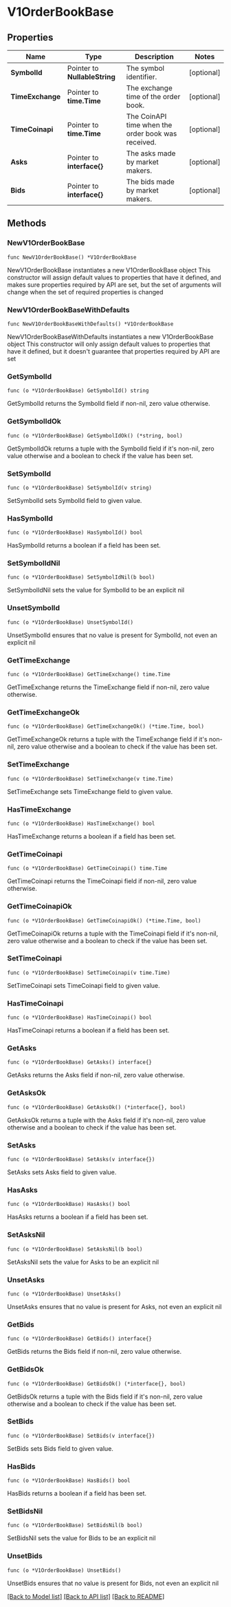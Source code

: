 # V1OrderBookBase

## Properties

Name | Type | Description | Notes
------------ | ------------- | ------------- | -------------
**SymbolId** | Pointer to **NullableString** | The symbol identifier. | [optional] 
**TimeExchange** | Pointer to **time.Time** | The exchange time of the order book. | [optional] 
**TimeCoinapi** | Pointer to **time.Time** | The CoinAPI time when the order book was received. | [optional] 
**Asks** | Pointer to **interface{}** | The asks made by market makers. | [optional] 
**Bids** | Pointer to **interface{}** | The bids made by market makers. | [optional] 

## Methods

### NewV1OrderBookBase

`func NewV1OrderBookBase() *V1OrderBookBase`

NewV1OrderBookBase instantiates a new V1OrderBookBase object
This constructor will assign default values to properties that have it defined,
and makes sure properties required by API are set, but the set of arguments
will change when the set of required properties is changed

### NewV1OrderBookBaseWithDefaults

`func NewV1OrderBookBaseWithDefaults() *V1OrderBookBase`

NewV1OrderBookBaseWithDefaults instantiates a new V1OrderBookBase object
This constructor will only assign default values to properties that have it defined,
but it doesn't guarantee that properties required by API are set

### GetSymbolId

`func (o *V1OrderBookBase) GetSymbolId() string`

GetSymbolId returns the SymbolId field if non-nil, zero value otherwise.

### GetSymbolIdOk

`func (o *V1OrderBookBase) GetSymbolIdOk() (*string, bool)`

GetSymbolIdOk returns a tuple with the SymbolId field if it's non-nil, zero value otherwise
and a boolean to check if the value has been set.

### SetSymbolId

`func (o *V1OrderBookBase) SetSymbolId(v string)`

SetSymbolId sets SymbolId field to given value.

### HasSymbolId

`func (o *V1OrderBookBase) HasSymbolId() bool`

HasSymbolId returns a boolean if a field has been set.

### SetSymbolIdNil

`func (o *V1OrderBookBase) SetSymbolIdNil(b bool)`

 SetSymbolIdNil sets the value for SymbolId to be an explicit nil

### UnsetSymbolId
`func (o *V1OrderBookBase) UnsetSymbolId()`

UnsetSymbolId ensures that no value is present for SymbolId, not even an explicit nil
### GetTimeExchange

`func (o *V1OrderBookBase) GetTimeExchange() time.Time`

GetTimeExchange returns the TimeExchange field if non-nil, zero value otherwise.

### GetTimeExchangeOk

`func (o *V1OrderBookBase) GetTimeExchangeOk() (*time.Time, bool)`

GetTimeExchangeOk returns a tuple with the TimeExchange field if it's non-nil, zero value otherwise
and a boolean to check if the value has been set.

### SetTimeExchange

`func (o *V1OrderBookBase) SetTimeExchange(v time.Time)`

SetTimeExchange sets TimeExchange field to given value.

### HasTimeExchange

`func (o *V1OrderBookBase) HasTimeExchange() bool`

HasTimeExchange returns a boolean if a field has been set.

### GetTimeCoinapi

`func (o *V1OrderBookBase) GetTimeCoinapi() time.Time`

GetTimeCoinapi returns the TimeCoinapi field if non-nil, zero value otherwise.

### GetTimeCoinapiOk

`func (o *V1OrderBookBase) GetTimeCoinapiOk() (*time.Time, bool)`

GetTimeCoinapiOk returns a tuple with the TimeCoinapi field if it's non-nil, zero value otherwise
and a boolean to check if the value has been set.

### SetTimeCoinapi

`func (o *V1OrderBookBase) SetTimeCoinapi(v time.Time)`

SetTimeCoinapi sets TimeCoinapi field to given value.

### HasTimeCoinapi

`func (o *V1OrderBookBase) HasTimeCoinapi() bool`

HasTimeCoinapi returns a boolean if a field has been set.

### GetAsks

`func (o *V1OrderBookBase) GetAsks() interface{}`

GetAsks returns the Asks field if non-nil, zero value otherwise.

### GetAsksOk

`func (o *V1OrderBookBase) GetAsksOk() (*interface{}, bool)`

GetAsksOk returns a tuple with the Asks field if it's non-nil, zero value otherwise
and a boolean to check if the value has been set.

### SetAsks

`func (o *V1OrderBookBase) SetAsks(v interface{})`

SetAsks sets Asks field to given value.

### HasAsks

`func (o *V1OrderBookBase) HasAsks() bool`

HasAsks returns a boolean if a field has been set.

### SetAsksNil

`func (o *V1OrderBookBase) SetAsksNil(b bool)`

 SetAsksNil sets the value for Asks to be an explicit nil

### UnsetAsks
`func (o *V1OrderBookBase) UnsetAsks()`

UnsetAsks ensures that no value is present for Asks, not even an explicit nil
### GetBids

`func (o *V1OrderBookBase) GetBids() interface{}`

GetBids returns the Bids field if non-nil, zero value otherwise.

### GetBidsOk

`func (o *V1OrderBookBase) GetBidsOk() (*interface{}, bool)`

GetBidsOk returns a tuple with the Bids field if it's non-nil, zero value otherwise
and a boolean to check if the value has been set.

### SetBids

`func (o *V1OrderBookBase) SetBids(v interface{})`

SetBids sets Bids field to given value.

### HasBids

`func (o *V1OrderBookBase) HasBids() bool`

HasBids returns a boolean if a field has been set.

### SetBidsNil

`func (o *V1OrderBookBase) SetBidsNil(b bool)`

 SetBidsNil sets the value for Bids to be an explicit nil

### UnsetBids
`func (o *V1OrderBookBase) UnsetBids()`

UnsetBids ensures that no value is present for Bids, not even an explicit nil

[[Back to Model list]](../README.md#documentation-for-models) [[Back to API list]](../README.md#documentation-for-api-endpoints) [[Back to README]](../README.md)


